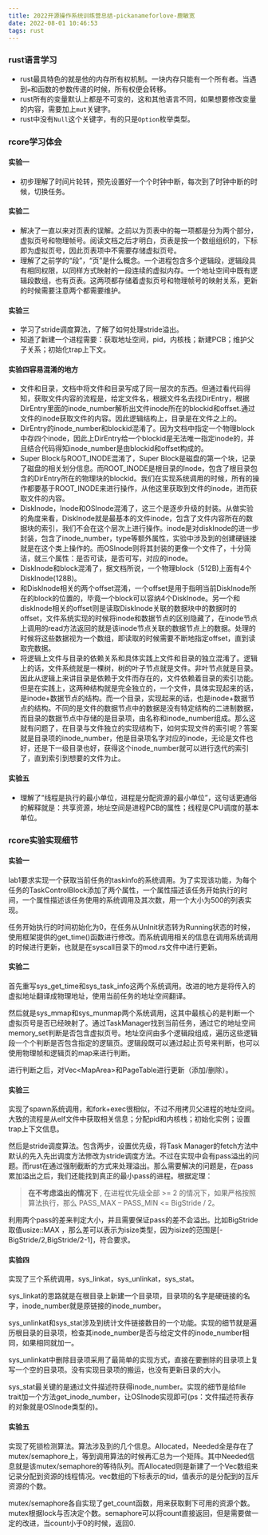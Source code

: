 ```yaml
---
title: 2022开源操作系统训练营总结-pickanameforlove-鹿敏宽
date: 2022-08-01 10:46:53
tags: rust
---
```


### rust语言学习

* rust最具特色的就是他的内存所有权机制。一块内存只能有一个所有者。当遇到```=```和函数的参数传递的时候，所有权便会转移。
* rust所有的变量默认上都是不可变的，这和其他语言不同，如果想要修改变量的内容，需要加上```mut```关键字。
* rust中没有```Null```这个关键字，有的只是```Option```枚举类型。



### rcore学习体会

#### 实验一

* 初步理解了时间片轮转，预先设置好一个个时钟中断，每次到了时钟中断的时候，切换任务。

#### 实验二

* 解决了一直以来对页表的误解。之前以为页表中的每一项都是分为两个部分，虚拟页号和物理帧号。阅读文档之后才明白，页表是按一个数组组织的，下标即为虚拟页号，因此页表项中不需要存储虚拟页号。
* 理解了之前学的“段”，“页”是什么概念。一个进程包含多个逻辑段，逻辑段具有相同权限，以同样方式映射的一段连续的虚拟内存。一个地址空间中既有逻辑段数组，也有页表。这两项都存储着虚拟页号和物理帧号的映射关系，更新的时候需要注意两个都需要维护。

#### 实验三

* 学习了stride调度算法，了解了如何处理stride溢出。
* 知道了新建一个进程需要：获取地址空间，pid，内核栈；新建PCB；维护父子关系；初始化trap上下文。

#### 实验四容易混淆的地方

- 文件和目录，文档中将文件和目录写成了同一层次的东西。但通过看代码得知，获取文件内容的流程是，给定文件名，根据文件名去找DirEntry，根据DirEntry里面的inode\_number解析出文件inode所在的blockid和offset.通过文件的inode获取文件的内容。因此逻辑结构上，目录是在文件之上的。
- DirEntry的inode\_number和blockid混淆了。因为文档中指定一个物理block中存四个inode，因此上DirEntry给一个blockid是无法唯一指定inode的，并且结合代码得知inode\_number是由blockid和offset构成的。
- Super Block与ROOT\_INODE混淆了，Super Block是磁盘的第一个块，记录了磁盘的相关划分信息。而ROOT\_INODE是根目录的Inode，包含了根目录包含的DirEntry所在的物理块的blockid。我们在实现系统调用的时候，所有的操作都要基于ROOT\_INODE来进行操作，从他这里获取到文件的inode，进而获取文件的内容。
- DiskInode，Inode和OSInode混淆了，这三个是逐步升级的封装。从做实验的角度来看，DiskInode就是最基本的文件inode，包含了文件内容所在的数据块的索引，我们不会在这个层次上进行操作。inode是对diskInode的进一步封装，包含了inode\_number，type等额外属性，实验中涉及到的创建硬链接就是在这个类上操作的。而OSInode则将其封装的更像一个文件了，十分简洁，就三个属性：是否可读，是否可写，对应的inode。
- DiskInode和block混淆了，据文档所说，一个物理block（512B)上面有4个DiskInode(128B)。
- 和DiskInode相关的两个offset混淆，一个offset是用于指明当前DiskInode所在的block的位置的，毕竟一个block可以容纳4个DiskInode。另一个和diskInode相关的offset则是读取DiskInode关联的数据块中的数据时的offset，文件系统实现的时候将inode和数据节点的区别隐藏了，在inode节点上调用的read方法返回的就是该inode节点关联的数据节点上的数据。处理的时候将这些数据视为一个数组，即读取的时候需要不断地指定offset，直到读取完数据。
- 将逻辑上文件与目录的依赖关系和具体实践上文件和目录的独立混淆了。逻辑上的话，文件系统就是一棵树，树的叶子节点就是文件。非叶节点就是目录。因此从逻辑上来讲目录是依赖于文件而存在的，文件依赖着目录的索引功能。但是在实践上，这两种结构就是完全独立的，一个文件，具体实现起来的话，是inode+数据节点的结构。而一个目录，实现起来的话，也是inode+数据节点的结构。不同的是文件的数据节点中的数据是没有特定结构的二进制数据，而目录的数据节点中存储的是目录项，由名称和inode\_number组成。那么这就有问题了，在目录与文件独立的实现结构下，如何实现文件的索引呢？答案就是目录项的inode\_number，他是目录项名字对应的inode，无论是文件也好，还是下一级目录也好，获得这个inode\_number就可以进行迭代的索引了，直到索引到想要的文件为止。

#### 实验五

* 理解了“线程是执行的最小单位，进程是分配资源的最小单位”，这句话更通俗的解释就是：共享资源，地址空间是进程PCB的属性；线程是CPU调度的基本单位。

### rcore实验实现细节

#### 实验一

lab1要求实现一个获取当前任务的taskinfo的系统调用。为了实现该功能，为每个任务的TaskControlBlock添加了两个属性，一个属性描述该任务开始执行的时间，一个属性描述该任务使用的系统调用及其次数，用一个大小为500的列表实现。

任务开始执行的时间初始化为0，在任务从UnInit状态转为Running状态的时候，使用框架提供的get\_time()函数进行修改。而系统调用相关的信息在调用系统调用的时候进行更新，也就是在syscall目录下的mod.rs文件中进行更新。

#### 实验二

首先重写sys\_get\_time和sys\_task\_info这两个系统调用。改进的地方是将传入的虚拟地址翻译成物理地址，使用当前任务的地址空间翻译。

然后就是sys\_mmap和sys\_munmap两个系统调用，这其中最核心的是判断一个虚拟页号是否已经映射了。通过TaskManager找到当前任务，通过它的地址空间memory\_set判断是否包含虚拟页号。地址空间由多个逻辑段组成，遍历这些逻辑段一个个判断是否包含指定的逻辑页。逻辑段既可以通过起止页号来判断，也可以使用物理帧和逻辑页的map来进行判断。

进行判断之后，对Vec\<MapArea\>和PageTable进行更新（添加/删除）。

#### 实验三

实现了spawn系统调用，和fork+exec很相似，不过不用拷贝父进程的地址空间。大致的流程是从elf文件中获取相关信息；分配pid和内核栈；初始化实例；设置trap上下文信息。

然后是stride调度算法。包含两步，设置优先级，将Task Manager的fetch方法中默认的先入先出调度方法修改为stride调度方法。不过在实现中会有pass溢出的问题。而rust在通过强制截断的方式来处理溢出。那么需要解决的问题是，在pass累加溢出之后，我们还能找到真正的最小pass的进程。根据定理：

> **在不考虑溢出的情况下** , 在进程优先级全部 >= 2 的情况下，如果严格按照算法执行，那么 PASS\_MAX – PASS\_MIN <= BigStride / 2。

利用两个pass的差来判定大小，并且需要保证pass的差不会溢出。比如BigStride取值usize::MAX ，那么差可以表示为isize类型，因为isize的范围是[-BigStride/2,BigStride/2-1]，符合要求。

#### 实验四

实现了三个系统调用，sys\_linkat，sys\_unlinkat，sys\_stat。

sys\_linkat的思路就是在根目录上新建一个目录项，目录项的名字是硬链接的名字，inode\_number就是原链接的inode\_number。

sys\_unlinkat和sys\_stat涉及到统计文件链接数目的一个功能。实现的细节就是遍历根目录的目录项，检查其inode\_number是否与给定文件的inode\_number相同，如果相同就加一。

sys\_unlinkat中删除目录项采用了最简单的实现方式，直接在要删除的目录项上复写一个空的目录项。没有实现目录项的搬运，也没有更新目录的大小。

sys\_stat最关键的是通过文件描述符获得inode\_number。实现的细节是给file trait加一个方法get\_inode\_number，让OSInode实现即可(ps：文件描述符表存的对象就是OSInode类型的)。

#### 实验五

实现了死锁检测算法。算法涉及到的几个信息。Allocated，Needed全是存在了mutex/semaphore上，等到调用算法的时候再汇总为一个矩阵。其中Needed信息就是该mutex/semaphore的等待队列。而Allocated则是新建了一个Vec数组来记录分配到资源的线程情况。vec数组的下标表示的tid，值表示的是分配到的互斥资源的个数。

mutex/semaphore各自实现了get\_count函数，用来获取剩下可用的资源个数。mutex根据lock与否决定个数。semaphore可以将count直接返回，但是需要做一定的改进，当count小于0的时候，返回0.